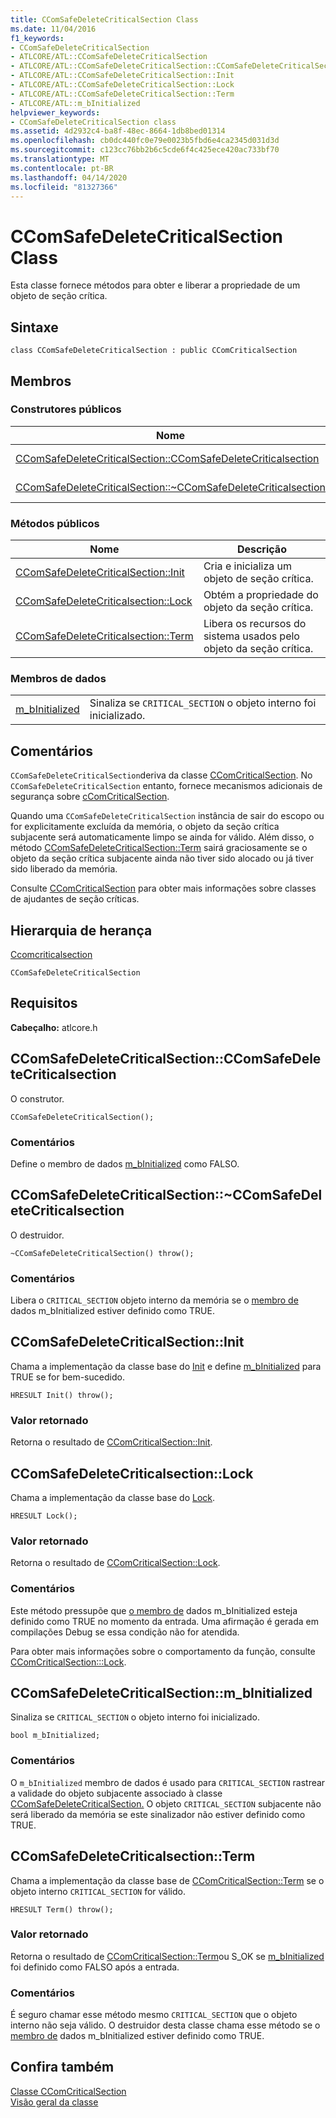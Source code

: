 ```yaml
---
title: CComSafeDeleteCriticalSection Class
ms.date: 11/04/2016
f1_keywords:
- CComSafeDeleteCriticalSection
- ATLCORE/ATL::CComSafeDeleteCriticalSection
- ATLCORE/ATL::CComSafeDeleteCriticalSection::CComSafeDeleteCriticalSection
- ATLCORE/ATL::CComSafeDeleteCriticalSection::Init
- ATLCORE/ATL::CComSafeDeleteCriticalSection::Lock
- ATLCORE/ATL::CComSafeDeleteCriticalSection::Term
- ATLCORE/ATL::m_bInitialized
helpviewer_keywords:
- CComSafeDeleteCriticalSection class
ms.assetid: 4d2932c4-ba8f-48ec-8664-1db8bed01314
ms.openlocfilehash: cb0dc440fc0e79e0023b5fbd6e4ca2345d031d3d
ms.sourcegitcommit: c123cc76bb2b6c5cde6f4c425ece420ac733bf70
ms.translationtype: MT
ms.contentlocale: pt-BR
ms.lasthandoff: 04/14/2020
ms.locfileid: "81327366"
---
```

# <a name="ccomsafedeletecriticalsection-class"></a>CComSafeDeleteCriticalSection Class

Esta classe fornece métodos para obter e liberar a propriedade de um objeto de seção crítica.

## <a name="syntax"></a>Sintaxe

```
class CComSafeDeleteCriticalSection : public CComCriticalSection
```

## <a name="members"></a>Membros

### <a name="public-constructors"></a>Construtores públicos

|Nome|Descrição|
|----------|-----------------|
|[CComSafeDeleteCriticalSection::CComSafeDeleteCriticalsection](#ccomsafedeletecriticalsection)|O construtor.|
|[CComSafeDeleteCriticalSection::~CComSafeDeleteCriticalsection](#dtor)|O destruidor.|

### <a name="public-methods"></a>Métodos públicos

|Nome|Descrição|
|----------|-----------------|
|[CComSafeDeleteCriticalSection::Init](#init)|Cria e inicializa um objeto de seção crítica.|
|[CComSafeDeleteCriticalsection::Lock](#lock)|Obtém a propriedade do objeto da seção crítica.|
|[CComSafeDeleteCriticalsection::Term](#term)|Libera os recursos do sistema usados pelo objeto da seção crítica.|

### <a name="data-members"></a>Membros de dados

|||
|-|-|
|[m_bInitialized](#m_binitialized)|Sinaliza se `CRITICAL_SECTION` o objeto interno foi inicializado.|

## <a name="remarks"></a>Comentários

`CComSafeDeleteCriticalSection`deriva da classe [CComCriticalSection](../../atl/reference/ccomcriticalsection-class.md). No `CComSafeDeleteCriticalSection` entanto, fornece mecanismos adicionais de segurança sobre [cComCriticalSection](../../atl/reference/ccomcriticalsection-class.md).

Quando uma `CComSafeDeleteCriticalSection` instância de sair do escopo ou for explicitamente excluída da memória, o objeto da seção crítica subjacente será automaticamente limpo se ainda for válido. Além disso, o método [CComSafeDeleteCriticalSection::Term](#term) sairá graciosamente se o objeto da seção crítica subjacente ainda não tiver sido alocado ou já tiver sido liberado da memória.

Consulte [CComCriticalSection](../../atl/reference/ccomcriticalsection-class.md) para obter mais informações sobre classes de ajudantes de seção críticas.

## <a name="inheritance-hierarchy"></a>Hierarquia de herança

[Ccomcriticalsection](../../atl/reference/ccomcriticalsection-class.md)

`CComSafeDeleteCriticalSection`

## <a name="requirements"></a>Requisitos

**Cabeçalho:** atlcore.h

## <a name="ccomsafedeletecriticalsectionccomsafedeletecriticalsection"></a><a name="ccomsafedeletecriticalsection"></a>CComSafeDeleteCriticalSection::CComSafeDeleteCriticalsection

O construtor.

```
CComSafeDeleteCriticalSection();
```

### <a name="remarks"></a>Comentários

Define o membro de dados [m_bInitialized](#m_binitialized) como FALSO.

## <a name="ccomsafedeletecriticalsectionccomsafedeletecriticalsection"></a><a name="dtor"></a>CComSafeDeleteCriticalSection::~CComSafeDeleteCriticalsection

O destruidor.

```
~CComSafeDeleteCriticalSection() throw();
```

### <a name="remarks"></a>Comentários

Libera o `CRITICAL_SECTION` objeto interno da memória se o [membro de](#m_binitialized) dados m_bInitialized estiver definido como TRUE.

## <a name="ccomsafedeletecriticalsectioninit"></a><a name="init"></a>CComSafeDeleteCriticalSection::Init

Chama a implementação da classe base do [Init](/visualstudio/debugger/init) e define [m_bInitialized](#m_binitialized) para TRUE se for bem-sucedido.

```
HRESULT Init() throw();
```

### <a name="return-value"></a>Valor retornado

Retorna o resultado de [CComCriticalSection::Init](../../atl/reference/ccomcriticalsection-class.md#init).

## <a name="ccomsafedeletecriticalsectionlock"></a><a name="lock"></a>CComSafeDeleteCriticalsection::Lock

Chama a implementação da classe base do [Lock](ccomcriticalsection-class.md#lock).

```
HRESULT Lock();
```

### <a name="return-value"></a>Valor retornado

Retorna o resultado de [CComCriticalSection::Lock](../../atl/reference/ccomcriticalsection-class.md#lock).

### <a name="remarks"></a>Comentários

Este método pressupõe que [o membro de](#m_binitialized) dados m_bInitialized esteja definido como TRUE no momento da entrada. Uma afirmação é gerada em compilações Debug se essa condição não for atendida.

Para obter mais informações sobre o comportamento da função, consulte [CComCriticalSection:::Lock](../../atl/reference/ccomcriticalsection-class.md#lock).

## <a name="ccomsafedeletecriticalsectionm_binitialized"></a><a name="m_binitialized"></a>CComSafeDeleteCriticalSection::m_bInitialized

Sinaliza se `CRITICAL_SECTION` o objeto interno foi inicializado.

```
bool m_bInitialized;
```

### <a name="remarks"></a>Comentários

O `m_bInitialized` membro de dados é usado para `CRITICAL_SECTION` rastrear a validade do objeto subjacente associado à classe [CComSafeDeleteCriticalSection.](../../atl/reference/ccomsafedeletecriticalsection-class.md) O objeto `CRITICAL_SECTION` subjacente não será liberado da memória se este sinalizador não estiver definido como TRUE.

## <a name="ccomsafedeletecriticalsectionterm"></a><a name="term"></a>CComSafeDeleteCriticalsection::Term

Chama a implementação da classe base de [CComCriticalSection::Term](../../atl/reference/ccomcriticalsection-class.md#term) se o objeto interno `CRITICAL_SECTION` for válido.

```
HRESULT Term() throw();
```

### <a name="return-value"></a>Valor retornado

Retorna o resultado de [CComCriticalSection::Term](../../atl/reference/ccomcriticalsection-class.md#term)ou S_OK se [m_bInitialized](#m_binitialized) foi definido como FALSO após a entrada.

### <a name="remarks"></a>Comentários

É seguro chamar esse método mesmo `CRITICAL_SECTION` que o objeto interno não seja válido. O destruidor desta classe chama esse método se o [membro de](#m_binitialized) dados m_bInitialized estiver definido como TRUE.

## <a name="see-also"></a>Confira também

[Classe CComCriticalSection](../../atl/reference/ccomcriticalsection-class.md)<br/>
[Visão geral da classe](../../atl/atl-class-overview.md)
